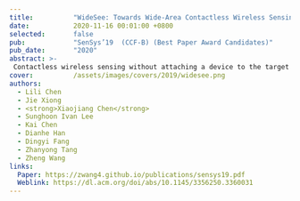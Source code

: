 ```yaml
---
title:          "WideSee: Towards Wide-Area Contactless Wireless Sensing"
date:           2020-11-16 00:01:00 +0800
selected:       false
pub:            "SenSys’19  (CCF-B) (Best Paper Award Candidates)"
pub_date:       "2020"
abstract: >-
 Contactless wireless sensing without attaching a device to the target has achieved promising progress in recent years. However, one severe limitation is the small sensing range. This paper presents WideSee to realize wide-area sensing with only one transceiver pair. WideSee utilizes the LoRa signal to achieve a larger range of sensing and further incorporates drone's mobility to broaden the sensing area. WideSee presents solutions across software and hardware to overcome two aspects of challenges for wide-range contactless sensing: (i) the interference brought by the device mobility and LoRa's high sensitivity; and (ii) the ambiguous target information such as location when employing just a single pair of transceivers. We have developed a working prototype of WideSee for human target detection and localization that are especially useful in emergency scenarios such as rescue search, and evaluated WideSee with both controlled experiments and the field study in a high-rise building. Extensive experiments demonstrate the great potential of WideSee for wide-area contactless sensing with a single LoRa transceiver pair hosted on a drone. 
cover:          /assets/images/covers/2019/widesee.png
authors:
  - Lili Chen
  - Jie Xiong
  - <strong>Xiaojiang Chen</strong>
  - Sunghoon Ivan Lee
  - Kai Chen
  - Dianhe Han
  - Dingyi Fang
  - Zhanyong Tang
  - Zheng Wang 
links:
  Paper: https://zwang4.github.io/publications/sensys19.pdf
  Weblink: https://dl.acm.org/doi/abs/10.1145/3356250.3360031
---
```

